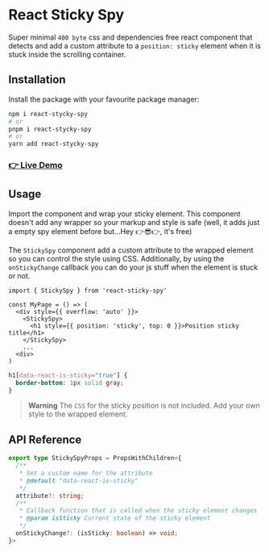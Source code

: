 # React Sticky Spy

Super minimal `400 byte` css and dependencies free react component that detects and add a custom attribute to a `position: sticky` element when it is stuck inside the scrolling container.

## Installation

Install the package with your favourite package manager:

```sh
npm i react-stycky-spy
# or
pnpm i react-stycky-spy
# or
yarn add react-stycky-spy
```

### [👉 Live Demo](https://react-sticky-spy.stackblitz.io)

## Usage

Import the component and wrap your sticky element. This component doesn't add any wrapper so your markup and style is safe (well, it adds just a empty spy element before but...Hey 👉😎👉, it's free)

The `StickySpy` component add a custom attribute to the wrapped element so you can control the style using CSS. Additionally, by using the `onStickyChange` callback you can do your js stuff when the element is stuck or not.

```tsx
import { StickySpy } from 'react-sticky-spy'

const MyPage = () => (
  <div style={{ overflow: 'auto' }}>
    <StickySpy>
      <h1 style={{ position: 'sticky', top: 0 }}>Position sticky title</h1>
    </StickySpy>
    ...
  <div>
)
```

```css
h1[data-react-is-sticky="true"] {
  border-bottom: 1px solid gray;
}
```


> **Warning**
> The `CSS` for the sticky position is not included. Add your own style to the wrapped element.

## API Reference

```ts
export type StickySpyProps = PropsWithChildren<{
  /**
   * Set a custom name for the attribute
   * @default "data-react-is-sticky"
   */
  attribute?: string;
  /**
   * Callback function that is called when the sticky element changes
   * @param isSticky Current state of the sticky element
   */
  onStickyChange?: (isSticky: boolean) => void;
}>
```
